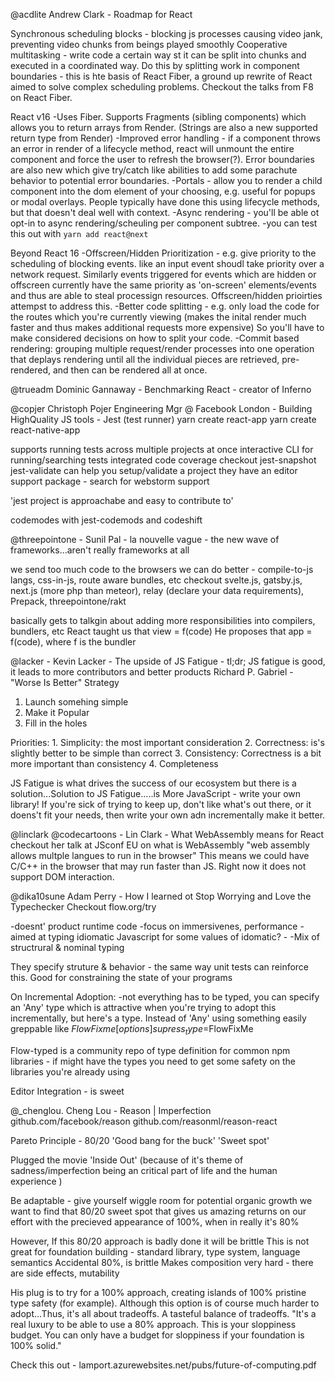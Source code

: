 
@acdlite Andrew Clark - Roadmap for React

  Synchronous scheduling blocks - blocking js processes causing video jank, preventing video chunks from beings played smoothly
  Cooperative multitasking - write code a certain way st it can be split into chunks and executed in a coordinated way. Do this by splitting work in component boundaries - this is hte basis of React Fiber, a ground up rewrite of React aimed to solve complex scheduling problems. Checkout the talks from F8 on React Fiber.

  React v16
    -Uses Fiber. Supports Fragments (sibling components) which allows you to return arrays from Render. (Strings are also a new supported return type from Render)
    -Improved error handling - if a component throws an error in render of a lifecycle method, react will unmount the entire component and force the user to refresh the browser(?). Error boundaries are also new which give try/catch like abilities to add some parachute behavior to potential error boundaries.
    -Portals - allow you to render a child component into the dom element of your choosing, e.g. useful for popups or modal overlays.  People typically have done this using lifecycle methods, but that doesn't deal well with context.
    -Async rendering - you'll be able ot opt-in to async rendering/scheuling per component subtree.
    -you can test this out with `yarn add react@next`

  Beyond React 16
    -Offscreen/Hidden Prioritization - e.g. give priority to the scheduling of blocking events. like an input event shoudl take priority over a network request. Similarly events triggered for events which are hidden or offscreen currently have the same priority as 'on-screen' elements/events and thus are able to steal processign resources. Offscreen/hidden prioirties attempst to address this.
    -Better code splitting - e.g. only load the code for the routes which you're currently viewing (makes the inital render much faster and thus makes additional requests more expensive) So you'll have to make considered decisions on how to split your code.
    -Commit based rendering: grouping multiple request/render processes into one operation that deplays rendering until all the individual pieces are retrieved, pre-rendered, and then can be rendered all at once.



@trueadm Dominic Gannaway - Benchmarking React - creator of Inferno


@copjer Christoph Pojer Engineering Mgr @ Facebook London - Building HighQuality JS tools - Jest (test runner)
  yarn create react-app
  yarn create react-native-app

  supports running tests across multiple projects at once
  interactive CLI for running/searching tests
  integrated code coverage
  checkout jest-snapshot
  jest-validate can help you setup/validate a project
  they have an editor support package - search for webstorm support

  'jest project is approachabe and easy to contribute to'

   codemodes with jest-codemods and codeshift



@threepointone - Sunil Pal - la nouvelle vague - the new wave of frameworks...aren't really frameworks at all

  we send too much code to the browsers
  we can do better - compile-to-js langs, css-in-js, route aware bundles, etc
  checkout svelte.js,
          gatsby.js,
          next.js (more php than meteor),
          relay (declare your data requirements),
          Prepack,
          threepointone/rakt

  basically gets to talkgin about adding more responsibilities into compilers, bundlers, etc
        React taught us that
          view = f(code)
        He proposes that
          app = f(code), where f is the bundler



@lacker - Kevin Lacker - The upside of JS Fatigue - tl;dr; JS fatigue is good, it leads to more contributors and better products
 Richard P. Gabriel - "Worse Is Better" Strategy
  1. Launch somehing simple
  2. Make it Popular
  3. Fill in the holes

  Priorities:
    1. Simplicity: the most important consideration
    2. Correctness: is's slightly better to be simple than correct
    3. Consistency: Correctness is a bit more important than consistency
    4. Completeness

  JS Fatigue is what drives the success of our ecosystem
  but there is a solution...Solution to JS Fatigue.....is More JavaScript - write your own library! If you're sick of trying to keep up, don't like what's out there, or it doens't fit your needs, then write your own adn incrementally make it better.




@linclark @codecartoons -  Lin Clark - What WebAssembly means for React
  checkout her talk at JSconf EU on what is WebAssembly
  "web assembly allows multple langues to run in the browser" This means we could have C/C++ in the browser that may run faster than JS. Right now it does not support DOM interaction.




@dika10sune Adam Perry - How I learned ot Stop Worrying and Love the Typechecker
  Checkout flow.org/try

  -doesnt' product runtime code
  -focus on immersivenes, performance
  -aimed at typing idiomatic Javascript for some values of idomatic? -
  -Mix of structrural & nominal typing

  They specify struture & behavior - the same way unit tests can reinforce this.
  Good for constraining the state of your programs


  On Incremental Adoption:
    -not everything has to be typed, you can specify an 'Any' type which is attractive when you're trying to adopt this incrementally, but here's a type. Instead of 'Any' using something easily greppable like $FlowFixme
        [options]
        supress_type=$FlowFixMe

  Flow-typed is a community repo of type definition for common npm libraries - if might have the types you need to get some safety on the libraries you're already using

  Editor Integration - is sweet



@_chenglou. Cheng Lou - Reason | Imperfection
  github.com/facebook/reason
  github.com/reasonml/reason-react

  Pareto Principle - 80/20 'Good bang for the buck' 'Sweet spot'

  Plugged the movie 'Inside Out'  (because of it's theme of sadness/imperfection being an critical part of life and the human experience )

  Be adaptable - give yourself wiggle room for potential organic growth
  we want to find that 80/20 sweet spot that gives us amazing returns on our effort with the precieved appearance of 100%, when in really it's 80%

  However,
    If this 80/20 approach is badly done it will be brittle
    This is not great for foundation building - standard library, type system, language semantics
    Accidental 80%, is brittle
    Makes composition very hard - there are side effects, mutability

  His plug is to try for a 100% approach, creating islands of 100% pristine type safety (for example). Although this option is of course much harder to adopt...Thus, it's all about tradeoffs. A tasteful balance of tradeoffs. "It's a real luxury to be able to use a 80% approach. This is your sloppiness budget. You can only have a budget for sloppiness if your foundation is 100% solid."

  Check this out - lamport.azurewebsites.net/pubs/future-of-computing.pdf























